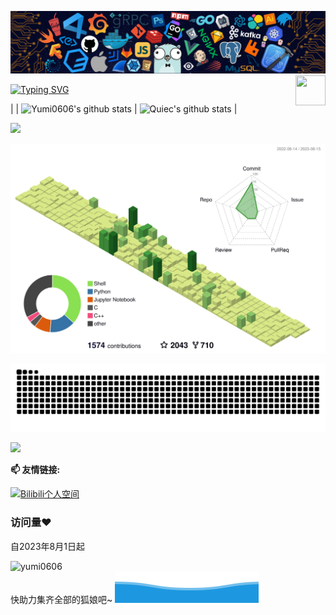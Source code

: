 
<!--   my-icons --
<p align="center">
    <a href="https://github.com/Yumi0606/Yumi0606"><img src="https://img.shields.io/badge/status-updating-brightgreen.svg"></a>
    <a href="https://github.com/python/cpython"><img src="https://img.shields.io/badge/Python-3.10-FF1493.svg"></a>
    <a href="https://github.com/Yumi0606/Yumi0606/graphs/contributors"><img src="https://img.shields.io/github/contributors/Yumi0606/Yumi0606?color=blue"></a>
    <a href="https://github.com/Yumi0606/Yumi0606/stargazers"><img src="https://img.shields.io/github/stars/Yumi0606/Yumi0606.svg?logo=github"></a>
    <a href="https://github.com/Yumi0606/Yumi0606/network/members"><img src="https://img.shields.io/github/forks/Yumi0606/Yumi0606.svg?color=blue&logo=github"></a>
    <img src="https://visitor-badge.laobi.icu/badge?page_id=Yumi0606.Yumi0606" alt="visitors"/>   
</p>

<!--   my-header-img -->
![](./src/header_.png)
<a href="https://www.python.org/"><img src="https://upload.wikimedia.org/wikipedia/commons/c/c3/Python-logo-notext.svg" align="right" height="48" width="48" ></a>


<!--   my-ticker -->    
[![Typing SVG](https://readme-typing-svg.herokuapp.com?color=%2336BCF7&center=true&vCenter=true&width=600&lines=Hi+there+👋,+I+am+Yumi;+Welcome+to+My+Profile!;Over+4+days+of+programming+experience;Always+learning+new+things+;Machine+learning+enthusiast+;MAA+member(claimed))](https://git.io/typing-svg)


<!--   my-kaggle     
### My achievements on [kaggle](https://www.kaggle.com/andrej0marinchenko):

![competition_light](https://road-to-kaggle-grandmaster.vercel.app/api/badges/andrej0marinchenko/competition/light)
![dataset](https://road-to-kaggle-grandmaster.vercel.app/api/badges/andrej0marinchenko/dataset/light)
![notebook](https://road-to-kaggle-grandmaster.vercel.app/api/badges/andrej0marinchenko/notebook/light)
![discussion](https://road-to-kaggle-grandmaster.vercel.app/api/badges/andrej0marinchenko/discussion/light)
-->


<!--   my-skils 

| Property                                        | Data                                                                                                                                 ----------------------------------------------------------|
| **Language / IDE**                              | ![Python Badge](https://img.shields.io/badge/-Python-3776AB?style=flat&logo=Python&logoColor=white) ![Pycharm Badge](https://img.shields.io/badge/-Pycharm-3776AB?style=flat&logo=Pycharm&logoColor=white) ![Python Badge](https://img.shields.io/badge/-Django-3776AB?style=flat&logo=Django&logoColor=white)                                                                                                                                                                                                            |
| **Domain Knownledge**                           | [![Machine Learning Badge](https://img.shields.io/badge/-Machine%20Learning-01D277?style=flat&logoColor=white)](https://github.com/Yumi0606/Yumi0606) [![Computer Science Development Badge](https://img.shields.io/badge/-Computer%20Science-FAB040?style=flat&logoColor=white)](https://github.com/search?q=user%3AYumi0606&type=Repositories) [![Electrical Engineering Development Badge](https://img.shields.io/badge/-Electrical%20Engineering-4C8CBF?style=flat&logoColor=white)](https://github.com/search?q=user%3AYumi0606&type=Repositories) [![Software Development Badge](https://img.shields.io/badge/-Software%20Development-FF6600?style=flat&logoColor=white)](https://github.com/search?q=user%3AYumi0606&type=Repositories)                                                                                                                                                                                                                                                                                                               |
| **CI / CD**                                     | [![Markdown Badge](https://img.shields.io/badge/-Markdown-2088FF?style=flat&logo=Markdown&logoColor=white)](https://github.com/Yumi0606/Yumi0606) [![Github Badge](https://img.shields.io/badge/-Github%20-2088FF?style=flat&logo=Github&logoColor=white)](https://github.com/Yumi0606/Yumi0606) [![Github Actions Badge](https://img.shields.io/badge/-Git%20-2088FF?style=flat&logo=Git&logoColor=white)](https://github.com/Yumi0606/Yumi0606)                                                                                                                                                                                                                                                                                                                                                       |
| **Databases**                                   | <img alt="MySQL" src="https://camo.githubusercontent.com/e863bc79abf7a53150665ce9eb1a93f4fb6183af46bc3fb345ee5562736eb23c/68747470733a2f2f696d672e736869656c64732e696f2f62616467652f4d7953514c2d2532333030662e7376673f6c6f676f3d6d7973716c266c6f676f436f6c6f723d7768697465" data-canonical-src="https://img.shields.io/badge/MySQL-%2300f.svg?logo=mysql&amp;logoColor=white" style="max-width: 100%;"> <img src="https://camo.githubusercontent.com/c44ec7dbcddd4dea22204197ce11e45bea3ef03ff97e45294bf66ea793527706/68747470733a2f2f696d672e736869656c64732e696f2f62616467652f2d53514c2d626c61636b3f7374796c653d666c61742d737175617265266c6f676f3d706f737467726573716c266c6f676f436f6c6f723d626c7565" alt="SQL" data-canonical-src="https://img.shields.io/badge/-SQL-black?style=flat-square&amp;logo=postgresql&amp;logoColor=blue" style="max-width: 100%;">                                                                                                                                                                                                                                                                                                     |
| **OS**                                          | <a target="_blank" rel="noopener noreferrer" href="https://camo.githubusercontent.com/b44114213a5a462903bd69611bb6846f1dc41fe6f3230bd37c67c3d4eb65f08c/68747470733a2f2f696d672e736869656c64732e696f2f62616467652f2d57696e646f77732d626c61636b3f7374796c653d666c61742d737175617265266c6f676f3d77696e646f7773266c6f676f436f6c6f723d626c7565"><img src="https://camo.githubusercontent.com/b44114213a5a462903bd69611bb6846f1dc41fe6f3230bd37c67c3d4eb65f08c/68747470733a2f2f696d672e736869656c64732e696f2f62616467652f2d57696e646f77732d626c61636b3f7374796c653d666c61742d737175617265266c6f676f3d77696e646f7773266c6f676f436f6c6f723d626c7565" alt="Windows" data-canonical-src="https://img.shields.io/badge/-Windows-black?style=flat-square&amp;logo=windows&amp;logoColor=blue" style="max-width: 100%;"></a> <a target="_blank" rel="noopener noreferrer" href="https://camo.githubusercontent.com/9c4bc049e33f41f122342a1714ccf872c34098a9f2c593c33c2322cf0129fa04/68747470733a2f2f696d672e736869656c64732e696f2f62616467652f2d5562756e74752d626c61636b3f7374796c653d666c61742d737175617265266c6f676f3d7562756e7475"><img src="https://camo.githubusercontent.com/9c4bc049e33f41f122342a1714ccf872c34098a9f2c593c33c2322cf0129fa04/68747470733a2f2f696d672e736869656c64732e696f2f62616467652f2d5562756e74752d626c61636b3f7374796c653d666c61742d737175617265266c6f676f3d7562756e7475" alt="Ubuntu" data-canonical-src="https://img.shields.io/badge/-Ubuntu-black?style=flat-square&amp;logo=ubuntu" style="max-width: 100%;"></a>                                                                                                                                                                                                                                                                           |
| **Tools & Platform**                            | ![Google Colab](https://img.shields.io/badge/Colab-F9AB00?style=for-the-badge&logo=googlecolab&color=525252) ![OpenCV](https://img.shields.io/badge/OpenCV-27338e?style=for-the-badge&logo=OpenCV&logoColor=white) ![HTML5](https://img.shields.io/badge/HTML5-E34F26?style=for-the-badge&logo=html5&logoColor=white) ![CSS3](https://img.shields.io/badge/CSS3-1572B6?style=for-the-badge&logo=css3&logoColor=white)                                                                                                                                                                                                                                                                                                                                                                                      
<!--   GitHub stats graph 
### 📈 GitHub Activity Graph:
-->
<!-- [![Yumi0606's github activity graph](https://github-readme-activity-graph.cyclic.app/graph?username=Yumi0606&theme=github-compact)](https://github.com/Yumi0606/github-readme-activity-graph) 
![Yumi0606's github activity graph](https://raw.githubusercontent.com/Yumi0606/Yumi0606/output/github-contribution-grid-snake.svg)-->
|
| ![Yumi0606's github stats](https://github-readme-stats.vercel.app/api?username=Yumi0606&show_icons=true&theme=radical&include_all_commits=true) | ![Quiec's github stats](https://github-readme-stats.vercel.app/api/top-langs/?username=Yumi0606&theme=radical&layout=compact) |

<img src="https://github-readme-streak-stats.herokuapp.com/?user=Yumi0606"></img>

<!--   profile-green-animate -->
![](./profile-3d-contrib/profile-green-animate.svg)

<!--   grid-snake -->
![](https://github.com/BEPB/BEPb/blob/output/github-contribution-grid-snake.svg)

<!--   skyline
<a href="https://skyline.github.com/BEPb/2022"><img src="./assets/2022.gif" alt="" width="auto" height="auto" /></a>
 -->

<!--  2d history skills -->
<img src="https://cr-skills-chart-widget.azurewebsites.net/api/api?username=Yumi0606" width="auto"></img>

**📫 友情链接:**

<a href="https://space.bilibili.com/24053930?spm_id_from=333.1007.0.0" alt="Connect on Bilibili"> <img src="https://i0.hdslb.com/bfs/activity-plat/static/20220518/49ddaeaba3a23f61a6d2695de40d45f0/2nqyzFm9He.jpeg" alt="Bilibili个人空间" width="30px" height="30px"/> </a>
</p>

### 访问量:heart:
自2023年8月1日起

![yumi0606](https://count.getloli.com/get/@yumi0606)
</br>
快助力集齐全部的狐娘吧~
![](assets/Bottom_down.svg)